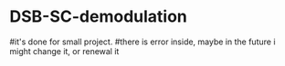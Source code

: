 # DSB-SC-demodulation
#it's done for small project.
#there is error inside, maybe in the future i might change it, or renewal it

